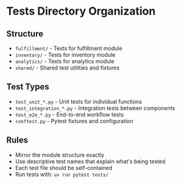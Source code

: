 # Tests Directory Organization

## Structure
- `fulfillment/` - Tests for fulfillment module
- `inventory/` - Tests for inventory module  
- `analytics/` - Tests for analytics module
- `shared/` - Shared test utilities and fixtures

## Test Types
- `test_unit_*.py` - Unit tests for individual functions
- `test_integration_*.py` - Integration tests between components
- `test_e2e_*.py` - End-to-end workflow tests
- `conftest.py` - Pytest fixtures and configuration

## Rules
- Mirror the module structure exactly
- Use descriptive test names that explain what's being tested
- Each test file should be self-contained
- Run tests with: `uv run pytest tests/`
